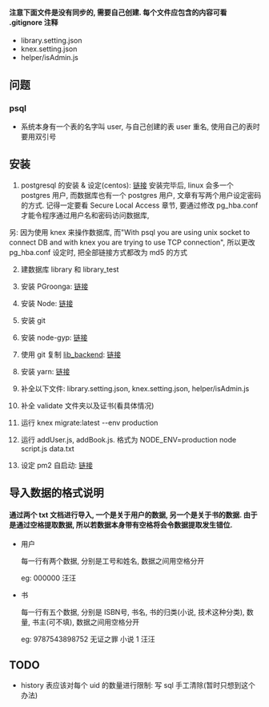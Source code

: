 #### 注意下面文件是没有同步的, 需要自己创建. 每个文件应包含的内容可看 .gitignore 注释

- library.setting.json
- knex.setting.json
- helper/isAdmin.js

## 问题
### psql

- 系统本身有一个表的名字叫 user, 与自己创建的表 user 重名, 使用自己的表时要用双引号
## 安装
1. postgresql 的安装 & 设定(centos): [链接](https://www.linode.com/docs/databases/postgresql/how-to-install-postgresql-relational-databases-on-centos-7/)
  安装完毕后, linux 会多一个 postgres 用户, 而数据库也有一个 postgres 用户, 文章有写两个用户设定密码的方式.
  记得一定要看 Secure Local Access 章节, 要通过修改 pg_hba.conf 才能令程序通过用户名和密码访问数据库,

  另: 因为使用 knex 来操作数据库, 而"With psql you are using unix socket to connect DB and with knex you are trying to use TCP connection", 所以更改 pg_hba.conf 设定时, 把全部链接方式都改为 md5 的方式

2. 建数据库 library 和 library_test

3. 安装 PGroonga: [链接](https://pgroonga.github.io/install/)

4. 安装 Node: [链接](https://linuxize.com/post/how-to-install-node-js-on-centos-7/)

5. 安装 git

4. 安装 node-gyp: [链接](https://github.com/nodejs/node-gyp)

5. 使用 git 复制 [lib_backend](https://github.com/chenvan/lib_backend): [链接](https://help.github.com/articles/cloning-a-repository/)

6. 安装 yarn: [链接](https://yarnpkg.com/en/docs/usage)

7. 补全以下文件: library.setting.json, knex.setting.json, helper/isAdmin.js

8. 补全 validate 文件夹以及证书(看具体情况)

9. 运行 knex migrate:latest --env production

10. 运行 addUser.js, addBook.js. 格式为 NODE_ENV=production node script.js data.txt

11. 设定 pm2 自启动: [链接](https://pm2.io/doc/en/runtime/guide/startup-hook/)


## 导入数据的格式说明

#### 通过两个 txt 文档进行导入, 一个是关于用户的数据, 另一个是关于书的数据. 由于是通过空格提取数据, 所以若数据本身带有空格将会令数据提取发生错位.

- 用户

  每一行有两个数据, 分别是工号和姓名, 数据之间用空格分开

  eg: 000000 汪汪

- 书

  每一行有五个数据, 分别是 ISBN号, 书名, 书的归类(小说, 技术这种分类), 数量, 书主(可不填), 数据之间用空格分开 

  eg:  9787543898752 无证之罪  小说  1   汪汪

## TODO

- history 表应该对每个 uid 的数量进行限制: 写 sql 手工清除(暂时只想到这个办法)